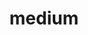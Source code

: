 ---
blog: https://medium.com/3minread
facebook: https://www.facebook.com/medium
guide: https://medium.design/logos-and-brand-guidelines-f1a01a733592
github: medium
logohandle: medium
sort: medium
title: medium
twitter: medium
website: https://medium.com/
wikipedia: https://en.wikipedia.org/wiki/Medium_(website)
---